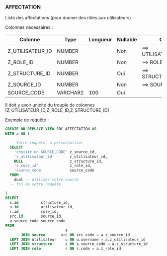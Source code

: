 ### AFFECTATION

Liste des affectations (pour donner des rôles aux utilisateurs)

Colonnes nécessaires :

|Colonne         |Type    |Longueur|Nullable|Commentaire              |
|----------------|--------|--------|--------|-------------------------|
|Z_UTILISATEUR_ID|NUMBER  |        |Non     |==> UTILISATEUR.USERNAME |
|Z_ROLE_ID       |NUMBER  |        |Non     |==> ROLE.CODE            |
|Z_STRUCTURE_ID  |NUMBER  |        |Oui     |==> STRUCTURE.SOURCE_CODE|
|Z_SOURCE_ID     |NUMBER  |        |Non     |==> SOURCE.CODE          |
|SOURCE_CODE     |VARCHAR2|100     |Oui     |                         |


Il doit y avoir unicité du trouple de colonnes [Z_UTILISATEUR_ID,Z_ROLE_ID,Z_STRUCTURE_ID]

Exemple de requête :
```sql
CREATE OR REPLACE VIEW SRC_AFFECTATION AS
WITH a AS (

  -- Votre requête, à personnaliser
  SELECT
    'choisir un SOURCE.CODE' z_source_id,
    'z_utilisateur_id'       z_utilisateur_id,
    NULL                     z_structure_id,
    'z_role_id'              z_role_id,
    'source_code'            source_code
  FROM
    dual -- utiliser votre source
  -- fin de votre requête

)
SELECT
  s.id          structure_id,
  u.id          utilisateur_id,
  r.id          role_id,
  src.id        source_id,
  a.source_code source_code
FROM
                           a
       JOIN source       src ON src.code = a.z_source_id
  LEFT JOIN utilisateur    u ON u.username = a.z_utilisateur_id
  LEFT JOIN structure      s ON s.source_code = a.z_structure_id
  LEFT JOIN role           r ON r.code = a.z_role_id
```